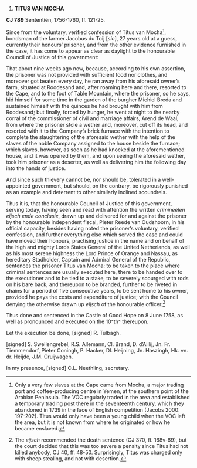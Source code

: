 1.  **TITUS VAN MOCHA**

**CJ 789** Sententiën, 1756-1760, ff. 121-25.

Since from the voluntary, verified confession of Titus van Mocha[^1],
bondsman of the farmer Jacobus du Toij \[*sic*\], 27 years old at a
guess, currently their honours’ prisoner, and from the other evidence
furnished in the case, it has come to appear as clear as daylight to the
honourable Council of Justice of this government:

That about nine weeks ago now, because, according to his own assertion,
the prisoner was not provided with sufficient food nor clothes, and
moreover got beaten every day, he ran away from his aforesaid owner’s
farm, situated at Roodesand and, after roaming here and there, resorted
to the Cape, and to the foot of Table Mountain, where the prisoner, so
he says, hid himself for some time in the garden of the burgher Michiel
Breda and sustained himself with the quinces he had brought with him
from Roodesand; but finally, forced by hunger, he went at night to the
nearby corral of the commissioner of civil and marriage affairs, Arend
de Waal, from where the prisoner stole a wether and, moreover, cut off
its head, and resorted with it to the Company’s brick furnace with the
intention to complete the slaughtering of the aforesaid wether with the
help of the slaves of the noble Company assigned to the house beside the
furnace; which slaves, however, as soon as he had knocked at the
aforementioned house, and it was opened by them, and upon seeing the
aforesaid wether, took him prisoner as a deserter, as well as delivering
him the following day into the hands of justice.

And since such thievery cannot be, nor should be, tolerated in a
well-appointed government, but should, on the contrary, be rigorously
punished as an example and deterrent to other similarly inclined
scoundrels.

Thus it is, that the honourable Council of Justice of this government,
serving today, having seen and read with attention the written
*crimineelen eijsch ende conclusie*, drawn up and delivered for and
against the prisoner by the honourable independent fiscal, Pieter Reede
van Oudshoorn, in his official capacity, besides having noted the
prisoner’s voluntary, verified confession, and further everything else
which served the case and could have moved their honours, practising
justice in the name and on behalf of the high and mighty Lords States
General of the United Netherlands, as well as his most serene highness
the Lord Prince of Orange and Nassau, as hereditary Stadholder, Captain
and Admiral General of the Republic, sentences the prisoner Titus van
Mocha: to be taken to the place where criminal sentences are usually
executed here, there to be handed over to the executioner and to be tied
to a stake, to be severely scourged with rods on his bare back, and
thereupon to be branded, further to be riveted in chains for a period of
five consecutive years, to be sent home to his owner, provided he pays
the costs and expenditure of justice; with the Council denying the
otherwise drawn up *eijsch* of the honourable officer.[^2]

Thus done and sentenced in the Castle of Good Hope on 8 June 1758, as
well as pronounced and executed on the 10^th^ thereupon.

Let the execution be done, \[signed\] R. Tulbagh.

\[signed\] S. Swellengrebel, R.S. Allemann, Cl. Brand, D. d’Aillij, Jn.
Fr. Tiemmendorf, Pieter Coningh, P. Hacker, Dl. Heijning, Jn. Haszingh,
Hk. vn. dr. Heijde, J.M. Cruijwagen.

In my presence, \[signed\] C.L. Neethling, secretary.

[^1]: Only a very few slaves at the Cape came from Mocha, a major
    trading port and coffee-producing centre in Yemen, at the southern
    point of the Arabian Peninsula. The VOC regularly traded in the area
    and established a temporary trading post there in the seventeenth
    century, which they abandoned in 1739 in the face of English
    competition (Jacobs 2000: 197-202). Titus would only have been a
    young child when the VOC left the area, but it is not known from
    where he originated or how he became enslaved.

[^2]: The *eijsch* recommended the death sentence (CJ 370, ff. 168v-69),
    but the court decided that this was too severe a penalty since Titus
    had not killed anybody, CJ 40, ff. 48-50. Surprisingly, Titus was
    charged only with sheep stealing, and not with desertion.
